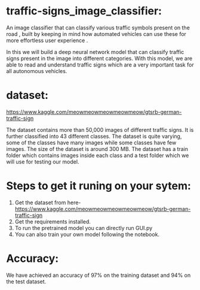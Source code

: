 # traffic-signs_image_classifier:
An image classifier that can classify various traffic symbols present on the road , built by keeping in mind how automated vehicles can use these for more effortless user experience .

In this  we will build a deep neural network model that can classify traffic signs present in the image into different categories. With this model, we are able to read and understand traffic signs which are a very important task for all autonomous vehicles.

# dataset:

https://www.kaggle.com/meowmeowmeowmeowmeow/gtsrb-german-traffic-sign


The dataset contains more than 50,000 images of different traffic signs. It is further classified into 43 different classes. The dataset is quite varying, some of the classes have many images while some classes have few images. The size of the dataset is around 300 MB. The dataset has a train folder which contains images inside each class and a test folder which we will use for testing our model.

# Steps to get it runing on your sytem:

1. Get the dataset from here-   https://www.kaggle.com/meowmeowmeowmeowmeow/gtsrb-german-traffic-sign
2. Get the requirements installed.
3. To run the pretrained model you can directly run GUI.py
4. You can also train your own model following the notebook.

# Accuracy:
We have achieved an accuracy of 97% on the training dataset and 94% on the test dataset.  




